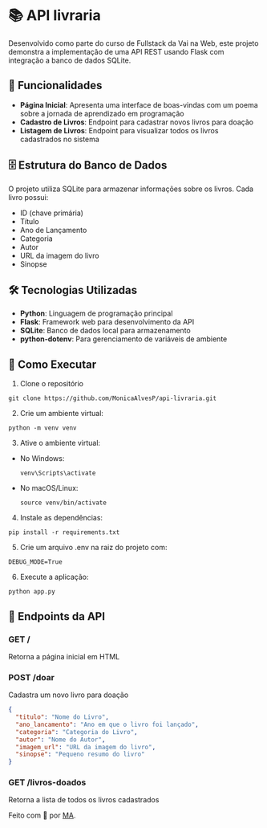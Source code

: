 # 📚 API livraria

Desenvolvido como parte do curso de Fullstack da Vai na Web, este projeto demonstra a implementação de uma API REST usando Flask com integração a banco de dados SQLite.

## 🌟 Funcionalidades

- **Página Inicial**: Apresenta uma interface de boas-vindas com um poema sobre a jornada de aprendizado em programação
- **Cadastro de Livros**: Endpoint para cadastrar novos livros para doação
- **Listagem de Livros**: Endpoint para visualizar todos os livros cadastrados no sistema

## 🗄️ Estrutura do Banco de Dados

O projeto utiliza SQLite para armazenar informações sobre os livros. Cada livro possui:

- ID (chave primária)
- Título
- Ano de Lançamento
- Categoria
- Autor
- URL da imagem do livro
- Sinopse

## 🛠️ Tecnologias Utilizadas

- **Python**: Linguagem de programação principal
- **Flask**: Framework web para desenvolvimento da API
- **SQLite**: Banco de dados local para armazenamento
- **python-dotenv**: Para gerenciamento de variáveis de ambiente

## 🚀 Como Executar

1. Clone o repositório
```
git clone https://github.com/MonicaAlvesP/api-livraria.git
```
2. Crie um ambiente virtual:

```
python -m venv venv
```

3. Ative o ambiente virtual:

- No Windows:
  ```
  venv\Scripts\activate
  ```
- No macOS/Linux:
  ```
  source venv/bin/activate
  ```

4. Instale as dependências:

```
pip install -r requirements.txt
```

5. Crie um arquivo .env na raiz do projeto com:

```
DEBUG_MODE=True
```

6. Execute a aplicação:

```
python app.py
```

## 🔗 Endpoints da API

### GET /

Retorna a página inicial em HTML

### POST /doar

Cadastra um novo livro para doação

```json
{
  "titulo": "Nome do Livro",
  "ano_lancamento": "Ano em que o livro foi lançado",
  "categoria": "Categoria do Livro",
  "autor": "Nome do Autor",
  "imagem_url": "URL da imagem do livro",
  "sinopse": "Pequeno resumo do livro"
}
```

### GET /livros-doados

Retorna a lista de todos os livros cadastrados

<div align="left">
  Feito com 💜 por <a href="https://github.com/MonicaAlvesP?tab=repositories">MA</a>.
</div>
